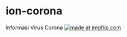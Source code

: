 # ion-corona
Informasi Virus Corona
<a href="https://imgflip.com/embed/3ui0mr"><img src="https://imgflip.com/gif/3ui0pa" title="made at imgflip.com"/></a>
